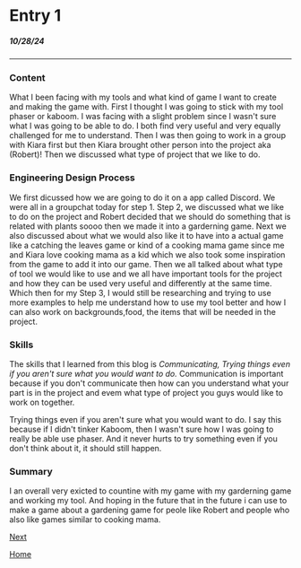 # Entry 1
##### 10/28/24
---

### Content

What I been facing with my tools and what kind of game I want to create and making the game with. First I thought I was going to stick with my tool phaser or kaboom. I was facing with a slight problem since I wasn't sure what I was going to be able to do. I both find very useful and very equally challenged for me to understand. Then I was then going to work in a group with Kiara first but then Kiara brought other person into the project aka (Robert)! Then we discussed what type of project that we like to do.

### Engineering Design Process

We first dicussed how we are going to do it on a app called Discord. We were all in a groupchat today for step 1. Step 2, we discussed what we like to do on the project and Robert decided that we should do something that is related with plants soooo then we made it into a garderning game. Next we also discussed about what we would also like it to have into a actual game like a catching the leaves game or kind of a cooking mama game since me and Kiara love cooking mama as a kid which we also took some inspiration from the game to add it into our game. Then we all talked about what type of tool we would like to use and we all have important tools for the project and how they can be used very useful and differently at the same time. Which then for my Step 3, I would still be researching and trying to use more examples to help me understand how to use my tool better and how I can also work on backgrounds,food, the items that will be needed in the project.

### Skills

The skills that I learned from this blog is *Communicating, Trying things even if you aren't sure what you would want to do.* Communication is important because if you don't communicate then how can you understand what your part is in the project and evem what type of project you guys would like to work on together.

Trying things even if you aren't sure what you would want to do. I say this because if I didn't tinker Kaboom, then I wasn't sure how I was going to really be able use phaser. And it never hurts to try something even if you don't think about it, it should still happen.

### Summary

I an overall very exicted to countine with my game with my garderning game and working my tool. And hoping in the future that in the future i can use to make a game about a gardening game for peole like Robert and people who also like games similar to cooking mama.

[Next](entry02.md)

[Home](../README.md)
